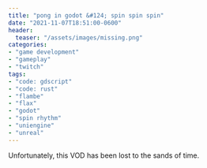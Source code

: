 ```yaml
---
title: "pong in godot &#124; spin spin spin"
date: "2021-11-07T18:51:00-0600"
header:
  teaser: "/assets/images/missing.png"
categories:
- "game development"
- "gameplay"
- "twitch"
tags:
- "code: gdscript"
- "code: rust"
- "flambe"
- "flax"
- "godot"
- "spin rhythm"
- "uniengine"
- "unreal"
---
```

Unfortunately, this VOD has been lost to the sands of time.